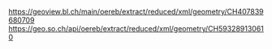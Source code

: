 https://geoview.bl.ch/main/oereb/extract/reduced/xml/geometry/CH407839680709
https://geo.so.ch/api/oereb/extract/reduced/xml/geometry/CH593289130610



